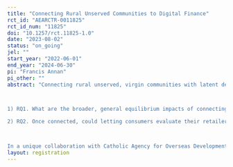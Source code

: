 ```yaml
---
title: "Connecting Rural Unserved Communities to Digital Finance"
rct_id: "AEARCTR-0011825"
rct_id_num: "11825"
doi: "10.1257/rct.11825-1.0"
date: "2023-08-02"
status: "on_going"
jel: ""
start_year: "2022-06-01"
end_year: "2024-06-30"
pi: "Francis Annan"
pi_other: ""
abstract: "Connecting rural unserved, virgin communities with latent demand for retail digital financial services (DFS) is an important first order policy and commercial question. Perhaps, more important and distinct is our ability to improve the new markets once communities are connected. This project addresses major gaps in research about connecting rural, unserved communities to markets for retail DFS with (i) original data collection — on household, community, and business outcomes — and (ii) a multi-year community-level field experiment testing a scalable approach to retail agent expansions, VSLAs-as-agents. We follow the success of our 2019/2020 detailed pilot work to launch a full RCT in rural Sierra Leone—a market environment that is poorly studied—to answer the following two research questions:

1) RQ1. What are the broader, general equilibrium impacts of connecting unserved, virgin communities with retail DFS?
2) RQ2. Once connected, could letting consumers evaluate their retailers improve the quality of services, consumer usage, and business outcomes, and if so, how?

In a unique collaboration with Catholic Agency for Overseas Development (CAFOD), Orange Money, GT Bank, and Innovations for Poverty Action (IPA) - Sierra Leone, we implement a large-scale community-level field experiment that encourage Village Savings and Loan Associations (VSLAs) to set up and operate as retail DF agents across rural unserved communities in Sierra Leone — a market environment that is poorly studied. Agents are established to offer both mobile money (via Orange Money) and bank services (via GT Bank) in 3 separate phases that span 2022-2024. This is an environment where the penetration of DFS is extremely low and retail agents are “non-existent” in these rural communities, but with latent demand and supply for DFS."
layout: registration
---
```


